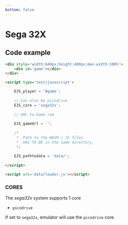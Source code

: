 ```yaml
---
bottom: false
---
```

# Sega 32X

## Code example

```html
<div style='width:640px;height:480px;max-width:100%'>
    <div id='game'></div>
</div>

<script type='text/javascript'>

    EJS_player = '#game';
    
    // Can also be picodrive
    EJS_core = 'sega32x';
    
    // URL to Game rom
     
    EJS_gameUrl = '';
    
    /*
     *  Path to the WASM / JS files
     *  HAS TO BE in the same directory.
     */
    
    EJS_pathtodata = 'data/';
    
</script>

<script src='data/loader.js'></script>
```

### CORES

The *sega32x* system supports 1 core
- `picodrive`

If set to `sega32x`, emulator will use the `picodrive` core.
